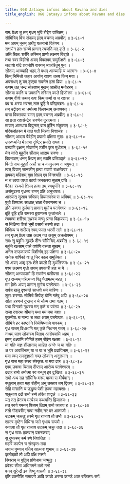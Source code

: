 ```yaml
---
title: 068 Jataayu infoms about Ravana and dies
title_english: 068 Jataayu infoms about Ravana and dies

---
```

रामः प्रेक्ष्य तु तम् गृध्रम् भुवि रौद्रेण पातितम् ।  
सौमित्रिम् मित्र संपन्नम् इदम् वचनम् अब्रवीत् ॥ ३-६८-१  
मम अयम् नूनम् अर्थेषु यतमानो विहंगमः ।  
राक्षसेन हतः संख्ये प्राणान् त्यजति मत् कृते ॥ ३-६८-२  
अति खिन्नः शरीरे अस्मिन् प्राणो लक्ष्मण विद्यते ।  
तथा स्वर विहीनो अयम् विक्लवम् समुदीक्षते ॥ ३-६८-३  
जटायो यदि शक्नोषि वाक्यम् व्याहरितुम् पुनः ।  
सीताम् आख्याहि भद्रम् ते वधम् आख्याहि च आत्मनः ॥ ३-६८-४  
किम् निमित्तो जहार आर्याम् रावणः तस्य किम् मया ।  
अपराधम् तु यम् दृष्ट्वा रावणेन हृता प्रिया ॥ ३-६८-५  
कथम् तत् चन्द्र संकाशम् मुखम् आसीत् मनोहरम् ।  
सीतया कानि च उक्तानि तस्मिन् काले द्विजोत्तम ॥ ३-६८-६  
कथम् वीर्यः कथम् रूपः किम् कर्मा स च राक्षसः ।  
क्व च अस्य भवनम् तात ब्रूहि मे परिपृच्छतः ॥ ३-६८-७  
तम् उद्वीक्ष्य सः धर्मात्मा विलपन्तम् अनाथवत् ।  
वाचा विक्लवया रामम् इदम् वचनम् अब्रवीत् ॥ ३-६८-८  
सा हृता राक्षसेन्द्रेण रावणेन दुरात्मना ।  
मायाम् आस्थाय विपुलाम् वात दुर्दिन संकुलाम् ॥ ३-६८-९  
परिक्लांतस्य मे तात पक्षौ चित्त्वा निशाचरः ।  
सीताम् आदाय वैदेहीम् प्रयातो दक्षिणा मुखः ॥ ३-६८-१०  
उपरुध्यन्ति मे प्राणा दृष्टिर् भ्रमति राघव ।  
पश्यामि वृक्षान् सौवर्णान् उशीर कृत मूर्धजान् ॥ ३-६८-११  
येन याति मुहूर्तेन सीताम् आदाय रावणः ।  
विप्रनष्टम् धनम् क्षिप्रम् तत् स्वामि प्रतिपद्यते ॥ ३-६८-१२  
विन्दो नाम मुहूर्तो असौ स च काकुत्स्थ न अबुधत् ।  
त्वत् प्रियाम् जानकीम् हृत्वा रावणो राक्षसेश्वर ।  
झषवत् बडिशम् गृह्य क्षिप्रम् एव विनश्यति ॥ ३-६८-१३  
न च त्वया व्यथा कार्या जनकस्य सुताम् प्रति ।  
वैदेह्या रंस्यसे क्षिप्रम् हत्वा तम् रणमूर्धनि ॥ ३-६८-१४  
असंमूढस्य गृध्रस्य रामम् प्रति अनुभाषतः ।  
आस्यात् सुस्राव रुधिरम् म्रियमाणस्य स अमिषम् ॥ ३-६८-१५  
पुत्रो विश्रवसः साक्षात् भ्राता वैश्रवणस्य च ।  
इति उक्त्वा दुर्लभान् प्राणान् मुमोच पतगेश्वरः ॥ ३-६८-१६  
ब्रूहि ब्रूहि इति रामस्य ब्रुवाणस्य कृतांजलेः ।  
त्यक्त्वा शरीरम् गृध्रस्य जग्मुः प्राणा विहायसम् ॥ ३-६८-१७  
स निक्षिप्य शिरो भूमौ प्रसार्य चरणौ तदा ।  
विक्षिप्य च शरीरम् स्वम् पपात धरणी तले ॥ ३-६८-१८  
तम् गृध्रम् प्रेक्ष्य ताम्र अक्षम् गत असुम् अचलोपमम् ।  
रामः सु बहुभिः दुह्खैः दीनः सौमित्रिम् अब्रवीत् ॥ ३-६८-१९  
बहूनि रक्षसाम् वासे वर्षाणि वसता सुखम् ।  
अनेन दण्डकारण्ये विशीर्णम् इह पक्षिणा ॥ ३-६८-२०  
अनेक वार्षिको यः तु चिर काल समुत्थितः ।  
सो अयम् अद्य हतः शेते कालो हि दुर्अतिक्रमः ॥ ३-६८-२१  
पश्य लक्ष्मण गृध्रो अयम् उपकारी हतः च मे ।  
सीताम् अभ्यवपन्नो हि रावणेन बलीयसा ॥ ३-६८-२२  
गृध्र राज्यम् परित्यज्य पितृ पैतामहम् महत् ।  
मम हेतोः अयम् प्राणान् मुमोच पतगेश्वरः ॥ ३-६८-२३  
सर्वत्र खलु दृश्यन्ते साधवो धर्म चारिणः ।  
शूराः शरण्याः सौमित्रे तिर्यक् योनि गतेषु अपि ॥ ३-६८-२४  
सीता हरणजं दुःखम् न मे सौम्य तथा गतम् ।  
यथा विनाशो गृध्रस्य मत् कृते च परंतप ॥ ३-६८-२५  
राजा दशरथः श्रीमान् यथा मम मया यशाः ।  
पूजनीयः च मान्यः च तथा अयम् पतगेश्वरः ॥ ३-६८-२६  
सौमित्रे हर काष्ठानि निर्मथिष्यामि पावकम् ।  
गृध्र राजम् दिधक्षामि मत् कृते निधनम् गतम् ॥ ३-६८-२७  
नाथम् पतग लोकस्य चिताम् आरोपयामि अहम् ।  
इमम् धक्ष्यामि सौमित्रे हतम् रौद्रेण रक्षसा ॥ ३-६८-२८  
या गतिः यज्ञ शीलानाम् आहित अग्नेः च या गतिः ।  
अ पर आवर्तिनाम् या च या च भूमि प्रदायिनाम् ॥ ३-६८-२९  
मया त्वम् समनुज्ञातो गच्छ लोकान् अनुत्तमान् ।  
गृध्र राज महा सत्त्व संस्कृतः च मया व्रज ॥ ३-६८-३०  
एवम् उक्त्वा चिताम् दीप्ताम् आरोप्य पतगेश्वरम् ।  
ददाह रामो धर्मात्मा स्व बन्धुम् इव दुःखितः ॥ ३-६८-३१  
रामो अथ सह सौमित्रिः वनम् यात्वा स वीर्यवान् ।  
स्थूलान् हत्वा महा रोहीन् अनु तस्तार तम् द्विजम् ॥ ३-६८-३२  
रोहि मांसानि च उद्धृत्य पेशी कृत्वा महायशाः ।  
शकुनाय ददौ रामो रम्ये हरित शाद्वले ॥ ३-६८-३३  
यत् तत् प्रेतस्य मर्त्यस्य कथयन्ति द्विजातयः ।  
तत् स्वर्ग गमनम् पित्र्यम् क्षिप्रम् रामो जजाप ह ॥ ३-६८-३४  
ततो गोदावरीम् गत्वा नदीम् नर वर आत्मजौ ।  
उदकम् चक्रतुः तस्मै गृध्र राजाय तौ उभौ ॥ ३-६८-३५  
शास्त्र दृष्टेन विधिना जले गृधाय राघवौ ।  
स्नात्वा तौ गृध्र राजाय उदकम् चक्रुः तदा ॥ ३-६८-३६  
स गृध्र राजः कृतवान् यशस्करम्  
सु दुष्करम् कर्म रणे निपातितः ।  
महर्षि कल्पेन च संस्कृतः तदा  
जगाम पुण्याम् गतिम् आत्मनः शुभाम् ॥ ३-६८-३७  
कृतोदकौ तौ अपि पक्षि सत्तमे  
स्थिराम् च बुद्धिम् प्रणिधाय जग्मुतुः ।  
प्रवेश्य सीता अधिगमने ततो मनो  
वनम् सुरेन्द्रौ इव विष्णु वासवौ ॥ ३-६८-३८  
इति वाल्मीकि रामायणे आदि काव्ये अरण्य काण्डे अष्ट षष्टितमः सर्गः